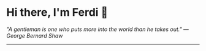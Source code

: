 <h1>Hi there, I'm Ferdi 👋</h1>

<p><em>
  "A gentleman is one who puts more into the world than he takes out." — George Bernard Shaw
</em></p>

---
